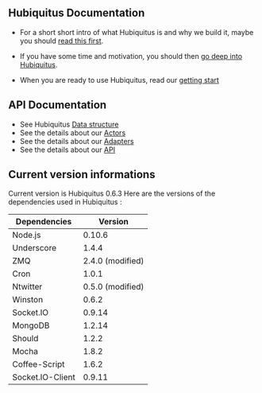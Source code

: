 ## Hubiquitus Documentation

* For a short short intro of what Hubiquitus is and why we build it, maybe you should [read this first](https://github.com/hubiquitus/hubiquitus/blob/master/docs/Introduction.md).

* If you have some time and motivation, you should then [go deep into Hubiquitus](https://github.com/hubiquitus/hubiquitus/blob/master/docs/Reference.md).

* When you are ready to use Hubiquitus, read our [getting start](https://github.com/hubiquitus/hubiquitus/blob/master/docs/GettingStart.md)


## API Documentation

* See Hubiquitus [Data structure](https://github.com/hubiquitus/hubiquitus/blob/master/docs/DataStructure.md)
* See the details about our [Actors](https://github.com/hubiquitus/hubiquitus/tree/master/docs/actors)
* See the details about our [Adapters](https://github.com/hubiquitus/hubiquitus/tree/master/docs/adapters)
* See the details about our [API](http://coffeedoc.info/github/hubiquitus/hubiquitus/master/)

## Current version informations

Current version is Hubiquitus 0.6.3
Here are the versions of the dependencies used in Hubiquitus :

   Dependencies   |  Version
------------------|-----------
      Node.js     |   0.10.6
    Underscore    |   1.4.4
       ZMQ        |  2.4.0 (modified)
       Cron       |  1.0.1
     Ntwitter     |  0.5.0 (modified)
     Winston      |  0.6.2
    Socket.IO     |  0.9.14
     MongoDB      |  1.2.14
      Should      |  1.2.2
      Mocha       |  1.8.2
  Coffee-Script   |  1.6.2
 Socket.IO-Client |  0.9.11
